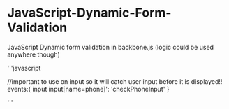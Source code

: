 JavaScript-Dynamic-Form-Validation
==================================

JavaScript Dynamic form validation in backbone.js (logic could be used anywhere though)

'''javascript

//important to use on input so it will catch user input before it is displayed!!
events:{
   input input[name=phone]': 'checkPhoneInput'
}

'''

